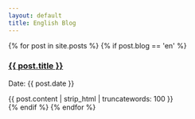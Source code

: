 ```yaml
---
layout: default
title: English Blog
---
```


{% for post in site.posts %}
{% if post.blog == 'en' %}

<div class="post">
<h3 class="title"><a href="{{ post.url }}">{{ post.title }}</a></h3>
<p class="meta">Date: {{ post.date }}</p>
<div class="entry">
{{ post.content | strip_html | truncatewords: 100 }}
</div>
</div>
{% endif %}
{% endfor %}
